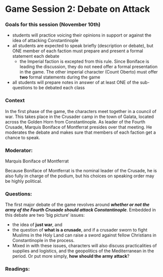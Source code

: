 # Game Session 2: Debate on Attack

### Goals for this session (November 10th)

* students will practice voicing their opinions in support or against the idea of attacking Constantinople&#x20;
* all students are expected to speak briefly (description or debate), but ONE member of each faction must prepare and present a formal statement each debate
  * the Imperial faction is excepted from this rule. Since Boniface is leading the discussion, they do not need offer a formal presentation in the game. The other imperial character (Count Oberto) must offer **two** formal statements during the game
* all students will prepare notes in answer of at least ONE of the sub-questions to be debated each class

### Context

In the first phase of the game, the characters meet together in a council of war. This takes place in the Crusader camp in the town of Galata, located across the Golden Horn from Constantinople. As leader of the Fourth Crusade, Marquis Boniface of Montferrat presides over that meeting. He moderates the debate and makes sure that members of each faction get a chance to speak.

### Moderator:

Marquis Boniface of Montferrat

Because Boniface of Montferrat is the nominal leader of the Crusade, he is also fully in charge of the podium, but his choices on speaking order may be highly political.

### Questions:&#x20;

The first major debate of the game revolves around _**whether or not the army of the Fourth Crusade should attack Constantinople**_. Embedded in this debate are two ‘big picture’ issues:

* &#x20;the idea of **just war**, and&#x20;
* the question of **what is a crusade**, and if a crusader sworn to fight Muslims in the Holy Land can raise a sword against fellow Christians in Constantinople in the process.&#x20;
* Mixed in with these issues, characters will also discuss practicalities of supplies and logistics, and the geopolitics of the Mediterranean in the period. Or put more simply, **how should the army attack**?

### Readings:



